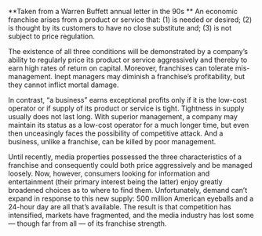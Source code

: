 **Taken from a Warren Buffett annual letter in the 90s
**
An economic franchise arises from a product or service that: 
(1) is needed or desired; 
(2) is thought by its customers to have no close substitute and; 
(3) is not subject to price regulation. 

The existence of all three conditions will be demonstrated by a company’s ability to regularly price its product or service aggressively and thereby to earn high rates of return on capital. Moreover, franchises can tolerate mis-management. Inept managers may diminish a franchise’s profitability, but they cannot inflict mortal damage.

In contrast, “a business” earns exceptional profits only if it is the low-cost operator or if supply of its product or service is tight. Tightness in supply usually does not last long. With superior management, a company may maintain its status as a low-cost operator for a much longer time, but even then unceasingly faces the possibility of competitive attack. And a business, unlike a franchise, can be killed by poor management.

Until recently, media properties possessed the three characteristics of a franchise and consequently could both price aggressively and be managed loosely. Now, however, consumers looking for information and entertainment (their primary interest being the latter) enjoy greatly broadened choices as to where to find them. Unfortunately, demand can’t expand in response to this new supply: 500 million American eyeballs and a 24-hour day are all that’s available. The result is that competition has intensified, markets have fragmented, and the media industry has lost some — though far from all — of its franchise strength.
